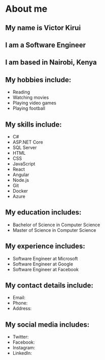 <!-- about me -->
# About me
<!-- my name -->
## My name is Victor Kirui

<!-- my occupation -->
## I am a Software Engineer

<!-- my location -->
## I am based in Nairobi, Kenya

<!-- my hobbies -->
## My hobbies include:
- Reading
- Watching movies
- Playing video games
- Playing football

<!-- my skills -->
## My skills include:
- C#
- ASP.NET Core
- SQL Server
- HTML
- CSS
- JavaScript
- React
- Angular
- Node.js
- Git
- Docker
- Azure

<!-- my education -->
## My education includes:
- Bachelor of Science in Computer Science
- Master of Science in Computer Science

<!-- my experience -->
## My experience includes:
- Software Engineer at Microsoft
- Software Engineer at Google
- Software Engineer at Facebook

<!-- my contact details -->
## My contact details include:
- Email:
- Phone:
- Address:

<!-- my social media -->
## My social media includes:
- Twitter:
- Facebook:
- Instagram:
- LinkedIn:
